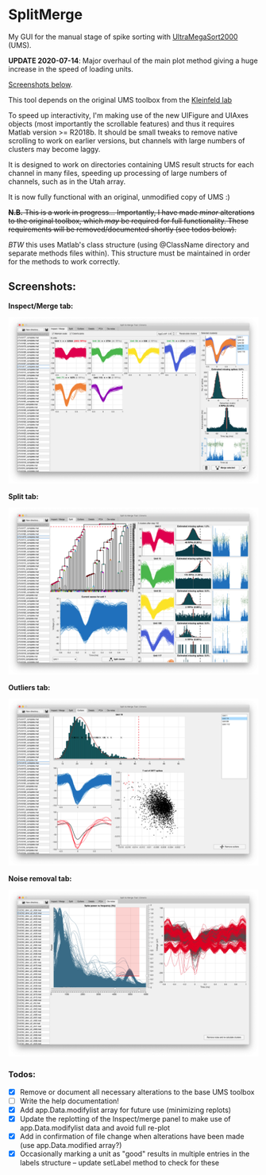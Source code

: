 # SplitMerge
My GUI for the manual stage of spike sorting with [UltraMegaSort2000](https://github.com/danamics/UMS2K) (UMS).

__UPDATE 2020-07-14__: Major overhaul of the main plot method giving a huge increase in the speed of loading units.

[Screenshots below](#screenshots).

This tool depends on the original UMS toolbox from the [Kleinfeld lab](https://neurophysics.ucsd.edu/software.php)

To speed up interactivity, I'm making use of the new UIFigure and UIAxes objects (most importantly the scrollable features) and thus it requires Matlab version >= R2018b. It should be small tweaks to remove native scrolling to work on earlier versions, but channels with large numbers of clusters may become laggy.

It is designed to work on directories containing UMS result structs for each channel in many files, speeding up processing of large numbers of channels, such as in the Utah array.

It is now fully functional with an original, unmodified copy of UMS :)

~~__N.B.__ This is a work in progress...  Importantly, I have made _minor_ alterations to the original toolbox, which _may_ be required for full functionality. These requirements will be removed/documented shortly (see todos below).~~

_BTW_ this uses Matlab's class structure (using @ClassName directory and separate methods files within). This structure must be maintained in order for the methods to work correctly.

## Screenshots:

__Inspect/Merge tab:__

![Screenshot of SplitMerge in Inspect/Merge mode](Screenshots/Inspect.png?raw=true "Inspect/Merge tab")

__Split tab:__

![Screenshot of SplitMerge in Split mode](Screenshots/Split.png?raw=true "Split tab")

__Outliers tab:__

![Screenshot of SplitMerge in Outlier mode](Screenshots/Outliers.png?raw=true "Outliers tab")

__Noise removal tab:__

![Screenshot of SplitMerge in Noise Removal mode](Screenshots/Noise.png?raw=true "Noise removal tab")

### Todos:
- [x] Remove or document all necessary alterations to the base UMS toolbox
- [ ] Write the help documentation!
- [x] Add app.Data.modifylist array for future use (minimizing replots)
- [x] Update the replotting of the Inspect/merge panel to make use of app.Data.modifylist data and avoid full re-plot
- [x] Add in confirmation of file change when alterations have been made (use app.Data.modified array?)
- [x] Occasionally marking a unit as "good" results in multiple entries in the labels structure – update setLabel method to check for these
